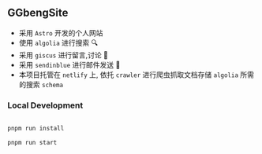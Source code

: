 ## GGbengSite

- 采用 ```Astro``` 开发的个人网站
- 使用 ```algolia``` 进行搜索 🔍
- 采用 ```giscus``` 进行留言,讨论 🌈
- 采用 ```sendinblue``` 进行邮件发送 📮
- 本项目托管在 ```netlify``` 上, 依托 ```crawler``` 进行爬虫抓取文档存储 ``algolia`` 所需的搜索 ```schema```
### Local Development

```bash

pnpm run install

pnpm run start
```
